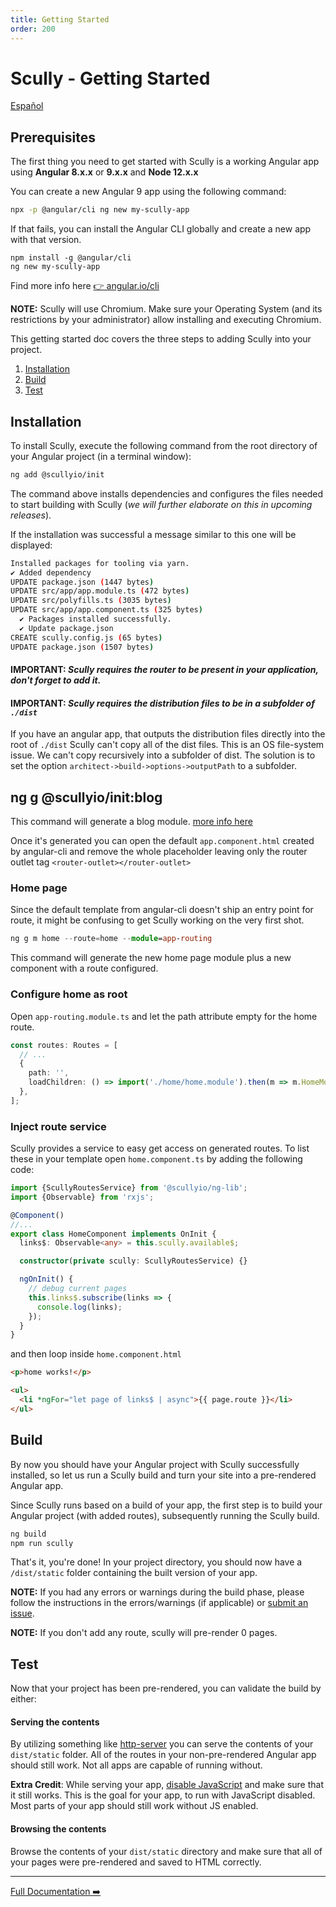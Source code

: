 ```yaml
---
title: Getting Started
order: 200
---
```


# Scully - Getting Started

[Español](getting-started_es.md)

## Prerequisites

The first thing you need to get started with Scully is a working Angular app using **Angular 8.x.x** or **9.x.x** and **Node 12.x.x**

You can create a new Angular 9 app using the following command:

```bash
npx -p @angular/cli ng new my-scully-app
```

If that fails, you can install the Angular CLI globally and create a new app with that version.

```
npm install -g @angular/cli
ng new my-scully-app
```

Find more info here [👉 angular.io/cli](https://angular.io/cli)

**NOTE:** Scully will use Chromium. Make sure your Operating System (and its restrictions by your administrator) allow installing and executing Chromium.

This getting started doc covers the three steps to adding Scully into your project.

1. [Installation](#installation)
2. [Build](#build)
3. [Test](#test)

## Installation

To install Scully, execute the following command from the root directory of your Angular project (in a terminal window):

```bash
ng add @scullyio/init
```

The command above installs dependencies and configures the files needed to start building with Scully (_we will further elaborate on this in upcoming releases_).

If the installation was successful a message similar to this one will be displayed:

```bash
Installed packages for tooling via yarn.
✔ Added dependency
UPDATE package.json (1447 bytes)
UPDATE src/app/app.module.ts (472 bytes)
UPDATE src/polyfills.ts (3035 bytes)
UPDATE src/app/app.component.ts (325 bytes)
  ✔ Packages installed successfully.
  ✔ Update package.json
CREATE scully.config.js (65 bytes)
UPDATE package.json (1507 bytes)
```

#### IMPORTANT: _Scully requires the router to be present in your application, don't forget to add it._

#### IMPORTANT: _Scully requires the distribution files to be in a subfolder of `./dist`_

If you have an angular app, that outputs the distribution files directly into the root of `./dist` Scully can't copy all of the dist files. This is an OS file-system issue. We can't copy recursively into a subfolder of dist. The solution is to set the option `architect->build->options->outputPath` to a subfolder.

## ng g @scullyio/init:blog

This command will generate a blog module. [more info here](https://github.com/scullyio/scully/blob/master/docs/blog.md)

Once it's generated you can open the default `app.component.html` created by angular-cli and remove the whole placeholder leaving only the router outlet tag `<router-outlet></router-outlet>`

### Home page

Since the default template from angular-cli doesn't ship an entry point for route, it might be confusing to get Scully working on the very first shot.

```ts
ng g m home --route=home --module=app-routing
```

This command will generate the new home page module plus a new component with a route configured.

### Configure home as root

Open `app-routing.module.ts` and let the path attribute empty for the home route.

```ts
const routes: Routes = [
  // ...
  {
    path: '',
    loadChildren: () => import('./home/home.module').then(m => m.HomeModule),
  },
];
```

### Inject route service

Scully provides a service to easy get access on generated routes. To list these in your template open `home.component.ts` by adding the following code:

```ts
import {ScullyRoutesService} from '@scullyio/ng-lib';
import {Observable} from 'rxjs';

@Component()
//...
export class HomeComponent implements OnInit {
  links$: Observable<any> = this.scully.available$;

  constructor(private scully: ScullyRoutesService) {}

  ngOnInit() {
    // debug current pages
    this.links$.subscribe(links => {
      console.log(links);
    });
  }
}
```

and then loop inside `home.component.html`

```html
<p>home works!</p>

<ul>
  <li *ngFor="let page of links$ | async">{{ page.route }}</li>
</ul>
```

## Build

By now you should have your Angular project with Scully successfully installed, so let us run a Scully build and turn your site into a
pre-rendered Angular app.

Since Scully runs based on a build of your app, the first step is to build your Angular project (with added routes), subsequently running the Scully build.

```bash
ng build
npm run scully
```

That's it, you're done! In your project directory, you should now have a `/dist/static` folder containing the built version
of your app.

**NOTE:** If you had any errors or warnings during the build phase, please follow the instructions in the errors/warnings
(if applicable) or [submit an issue](https://github.com/scullyio/scully/issues/new/choose).

**NOTE:** If you don't add any route, scully will pre-render 0 pages.

## Test

Now that your project has been pre-rendered, you can validate the build by either:

#### Serving the contents

By utilizing something like [http-server](https://www.npmjs.com/package/http-server) you can serve the contents of your
`dist/static` folder. All of the routes in your non-pre-rendered Angular app should still work. Not all apps are
capable of running without.

[//]: # 'Missing text for the line above'

**Extra Credit**: While serving your app, [disable JavaScript](https://developers.google.com/web/tools/chrome-devtools/javascript/disable)
and make sure that it still works. This is the goal for your app, to run with JavaScript disabled. Most parts of your app should still work without JS enabled.

#### Browsing the contents

Browse the contents of your `dist/static` directory and make sure that all of your pages were pre-rendered and saved to
HTML correctly.

---

[Full Documentation ➡️](scully.md)
